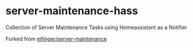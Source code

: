 # server-maintenance-hass
Collection of Server Maintenance Tasks using Homeassistant as a Notifier

Forked from [eifinger/server-maintenance](https://github.com/eifinger/server-maintenance)
